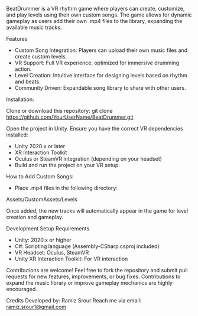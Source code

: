 BeatDrummer is a VR rhythm game where players can create, customize, and play levels using their own custom songs. The game allows for dynamic gameplay as users add their own .mp4 files to the library, expanding the available music tracks.

Features
* Custom Song Integration: Players can upload their own music files and create custom levels.
* VR Support: Full VR experience, optimized for immersive drumming action.
* Level Creation: Intuitive interface for designing levels based on rhythm and beats.
* Community Driven: Expandable song library to share with other users.

Installation:

Clone or download this repository:
git clone https://github.com/YourUserName/BeatDrummer.git

Open the project in Unity. Ensure you have the correct VR dependencies installed:

* Unity 2020.x or later
* XR Interaction Toolkit
* Oculus or SteamVR integration (depending on your headset)
* Build and run the project on your VR setup.

How to Add Custom Songs:

* Place .mp4 files in the following directory:

Assets/CustomAssets/Levels

Once added, the new tracks will automatically appear in the game for level creation and gameplay.

Development Setup
Requirements
* Unity: 2020.x or higher
* C#: Scripting language (Assembly-CSharp.csproj included)
* VR Headset: Oculus, SteamVR
* Unity XR Interaction Toolkit: For VR interaction
  
Contributions are welcome! Feel free to fork the repository and submit pull requests for new features, improvements, or bug fixes. Contributions to expand the music library or improve gameplay mechanics are highly encouraged.

Credits
Developed by: Ramiz Srour
Reach me via email: ramiz.srour1@gmail.com
